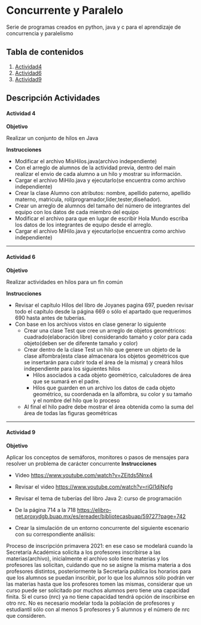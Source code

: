 # Concurrente y Paralelo

Serie de programas creados en python, java y c para el aprendizaje de concurrencia y paralelismo


## Tabla de contenidos

1. [Actividad4](https://github.com/Fatake/Concurrente_Paralelo/tree/master/Activida4 "Actividad4")
2. [Actividad6](https://github.com/Fatake/Concurrente_Paralelo/tree/master/Actividad6 "Actividad6")
3. [Actividad9](https://github.com/Fatake/Concurrente_Paralelo/tree/master/Actividad9 "Actividad9")


## Descripción Actividades

#### Actividad 4

**Objetivo**

Realizar un conjunto de hilos en Java

**Instrucciones**

* Modificar el archivo MisHilos.java(archivo independiente)
* Con el arreglo de alumnos de la actividad previa, dentro del main realizar el envio de cada alumno a un hilo y mostrar su información.
* Cargar el archivo MiHilo.java y ejecutarlo(se encuentra como archivo independiente)
* Crear la clase Alumno con atributos: nombre, apellido paterno, apellido materno, matricula, rol(programador,líder,tester,diseñador).
* Crear un arreglo de alumnos del tamaño del número de integrantes del equipo con los datos de cada miembro del equipo
* Modificar el archivo para que en lugar de escribir Hola Mundo escriba los datos  de los integrantes de equipo desde el arreglo.
* Cargar el archivo MiHilo.java y ejecutarlo(se encuentra como archivo independiente)

---

#### Actividad 6

**Objetivo**

Realizar actividades en hilos para un fin común

**Instrucciones**

* Revisar el capítulo Hilos del libro de Joyanes pagina 697, pueden revisar todo el capítulo desde la página 669 o sólo el apartado que requerimos 690 hasta antes de tuberías.
* Con base en los archivos vistos en clase generar lo siguiente
  * Crear una clase Test que cree un arreglo de objetos geométricos:  cuadrado(elaboración libre) considerando tamaño y color para cada objeto(deben ser de diferente tamaño y color)
  * Crear dentro de la clase Test un hilo  que genere un objeto de la clase alfombra(esta clase almacenara los  objetos geométricos que se insertarán para cubrir toda el área de la misma) y creará hilos independiente para los siguientes hilos
    * Hilos asociados a cada objeto geométrico, calculadores de área que  se sumará en el padre.
    * Hilos que guarden en un archivo los datos de cada objeto geométrico, su coordenada en la alfombra, su color y su tamaño y el nombre del hilo que lo proceso
  * Al final el hilo padre debe mostrar el área obtenida como la suma del área de todas las figuras geométricas

---
#### Actividad 9

**Objetivo**

Aplicar los conceptos de semáforos, monitores o pasos de mensajes para resolver un problema de carácter concurrente
**Instrucciones**

* Video https://www.youtube.com/watch?v=ZEitds5Nnx4
* Revisar el video https://www.youtube.com/watch?v=riGl1djNpfg
* Revisar el tema de tuberías del libro Java 2: curso de programación
* De la página 714 a la 718 https://elibro-net.proxydgb.buap.mx/es/ereader/bibliotecasbuap/59727?page=742

* Crear la simulación de un entorno concurrente del siguiente escenario con su correspondiente análisis:
 
Proceso de inscripción primavera 2021: en ese caso se modelará cuando la Secretaría Académica solicita a los profesores inscribirse a las materias(archivo), inicialmente el archivo solo tiene materias y los profesores las solicitan, cuidando que no se asigne la misma materia a dos profesores distintos, posteriormente la Secretaría publica los horarios para que los alumnos se puedan inscribir, por lo que los alumnos sólo podrán ver las materias hasta que los profesores tomen las mismas, considerar que un curso puede ser solicitado por muchos alumnos pero tiene una capacidad finita. Si el curso (nrc) ya no tiene capacidad tendrá opción de inscribirse en otro nrc. No es necesario modelar toda la población de profesores y estudiantil sólo con al menos 5 profesores y 5 alumnos y el número de nrc que consideren.

